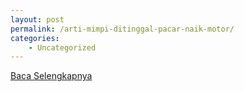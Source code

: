 ```yaml
---
layout: post
permalink: /arti-mimpi-ditinggal-pacar-naik-motor/
categories:
    - Uncategorized
---
```


[Baca Selengkapnya](/10)